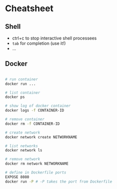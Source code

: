 # Cheatsheet

## Shell

* ctrl+c to stop interactive shell processees
* `tab` for completion (use it!)
* ...


## Docker

```bash

# run container
docker run ...

# list container
docker ps

# show log of docker container
docker logs -f CONTAINER-ID

# remove container
docker rm -f CONTAINER-ID

# create network
docker network create NETWORKNAME

# list networks
docker network ls

# remove network
docker rm network NETWORKNAME

# define in Dockerfile ports
EXPOSE 8080
docker run -P # -P takes the port from Dockerfile

```